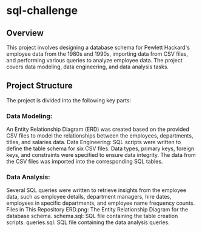 # sql-challenge
## Overview
This project involves designing a database schema for Pewlett Hackard's employee data from the 1980s and 1990s, importing data from CSV files, and performing various queries to analyze employee data. The project covers data modeling, data engineering, and data analysis tasks.

## Project Structure
The project is divided into the following key parts:

### Data Modeling:

An Entity Relationship Diagram (ERD) was created based on the provided CSV files to model the relationships between the employees, departments, titles, and salaries data.
Data Engineering:
SQL scripts were written to define the table schema for six CSV files.
Data types, primary keys, foreign keys, and constraints were specified to ensure data integrity.
The data from the CSV files was imported into the corresponding SQL tables.

### Data Analysis:

Several SQL queries were written to retrieve insights from the employee data, such as employee details, department managers, hire dates, employees in specific departments, and employee name frequency counts.
Files in This Repository
ERD.png: The Entity Relationship Diagram for the database schema.
schema.sql: SQL file containing the table creation scripts.
queries.sql: SQL file containing the data analysis queries.


